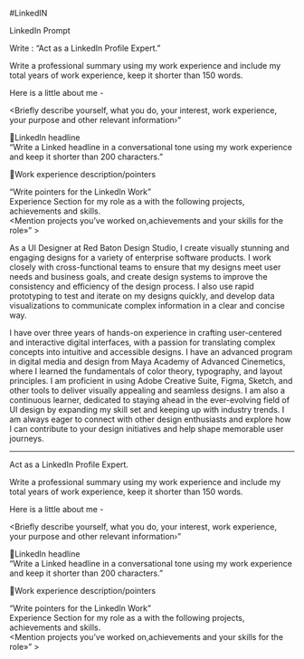 

#LinkedIN

LinkedIn Prompt

Write : “Act as a LinkedIn Profile Expert.”  
  
Write a professional summary using my work experience and include my total years of work experience, keep it shorter than 150 words.  
  
Here is a little about me -  
  
<Briefly describe yourself, what you do, your interest, work experience, your purpose and other relevant information›”  
  
🔺Linkedln headline  
“Write a Linked headline in a conversational tone using my work experience and keep it shorter than 200 characters.”  
  
🔺Work experience description/pointers  
  
“Write pointers for the Linkedln Work”  
Experience Section for my role as a <Job title> with the following projects, achievements and skills.  
<Mention projects you’ve worked on,achievements and your skills for the role»”  >




As a UI Designer at Red Baton Design Studio, I create visually stunning and engaging designs for a variety of enterprise software products. I work closely with cross-functional teams to ensure that my designs meet user needs and business goals, and create design systems to improve the consistency and efficiency of the design process. I also use rapid prototyping to test and iterate on my designs quickly, and develop data visualizations to communicate complex information in a clear and concise way.

I have over three years of hands-on experience in crafting user-centered and interactive digital interfaces, with a passion for translating complex concepts into intuitive and accessible designs. I have an advanced program in digital media and design from Maya Academy of Advanced Cinemetics, where I learned the fundamentals of color theory, typography, and layout principles. I am proficient in using Adobe Creative Suite, Figma, Sketch, and other tools to deliver visually appealing and seamless designs. I am also a continuous learner, dedicated to staying ahead in the ever-evolving field of UI design by expanding my skill set and keeping up with industry trends. I am always eager to connect with other design enthusiasts and explore how I can contribute to your design initiatives and help shape memorable user journeys.


---

Act as a LinkedIn Profile Expert.
  
Write a professional summary using my work experience and include my total years of work experience, keep it shorter than 150 words.  
  
Here is a little about me -  
  
<Briefly describe yourself, what you do, your interest, work experience, your purpose and other relevant information›”  
  
🔺Linkedln headline  
“Write a Linked headline in a conversational tone using my work experience and keep it shorter than 200 characters.”  
  
🔺Work experience description/pointers  
  
“Write pointers for the Linkedln Work”  
Experience Section for my role as a <Job title> with the following projects, achievements and skills.  
<Mention projects you’ve worked on,achievements and your skills for the role»”  >


   